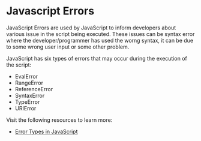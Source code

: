 # Javascript Errors

JavaScript Errors are used by JavaScript to inform developers about various issue in the script being executed. These issues can be syntax error where the developer/programmer has used the worng syntax, it can be due to some wrong user input or some other problem.

JavaScript has six types of errors that may occur during the execution of the script:

- EvalError
- RangeError
- ReferenceError
- SyntaxError
- TypeError
- URIError

Visit the following resources to learn more:

- [Error Types in JavaScript](https://blog.bitsrc.io/types-of-native-errors-in-javascript-you-must-know-b8238d40e492)
